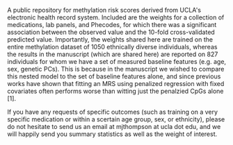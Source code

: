 A public repository for methylation risk scores derived from UCLA's electronic health record system. Included are the weights for a collection of medications, lab panels, and Phecodes, for which there was a significant association between the observed value and the 10-fold cross-validated predicted value. Importantly, the weights shared here are trained on the entire methylation dataset of 1050 ethnically diverse individuals, whereas the results in the manuscript (which are shared here) are reported on 827 individuals for whom we have a set of measured baseline features (e.g. age, sex, genetic PCs). This is because in the manuscript we wished to compare this nested model to the set of baseline features alone, and since previous works have shown that fitting an MRS using penalized regression with fixed covariates often performs worse than witting just the penalzied CpGs alone [1].


If you have any requests of specific outcomes (such as training on a very specific medication or within a scertain age group, sex, or ethnicity), please do not hesitate to send us an email at mjthompson at ucla dot edu, and we will happily send you summary statistics as well as the weight of interest.

